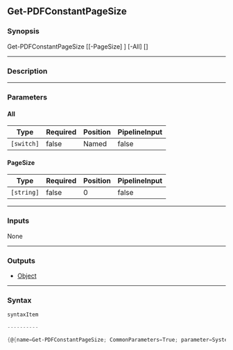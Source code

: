 Get-PDFConstantPageSize
-----------------------




### Synopsis

Get-PDFConstantPageSize [[-PageSize] <string>] [-All] [<CommonParameters>]




---


### Description


---


### Parameters
#### **All**




|Type      |Required|Position|PipelineInput|
|----------|--------|--------|-------------|
|`[switch]`|false   |Named   |false        |



#### **PageSize**




|Type      |Required|Position|PipelineInput|
|----------|--------|--------|-------------|
|`[string]`|false   |0       |false        |





---


### Inputs
None




---


### Outputs
* [Object](https://learn.microsoft.com/en-us/dotnet/api/System.Object)






---


### Syntax
```PowerShell
syntaxItem
```
```PowerShell
----------
```
```PowerShell
{@{name=Get-PDFConstantPageSize; CommonParameters=True; parameter=System.Object[]}}
```

